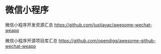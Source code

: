 
# 微信小程序


微信小程序开发资源汇总 
https://github.com/justjavac/awesome-wechat-weapp


微信小程序开源项目库汇总
https://github.com/opendigg/awesome-github-wechat-weapp





























